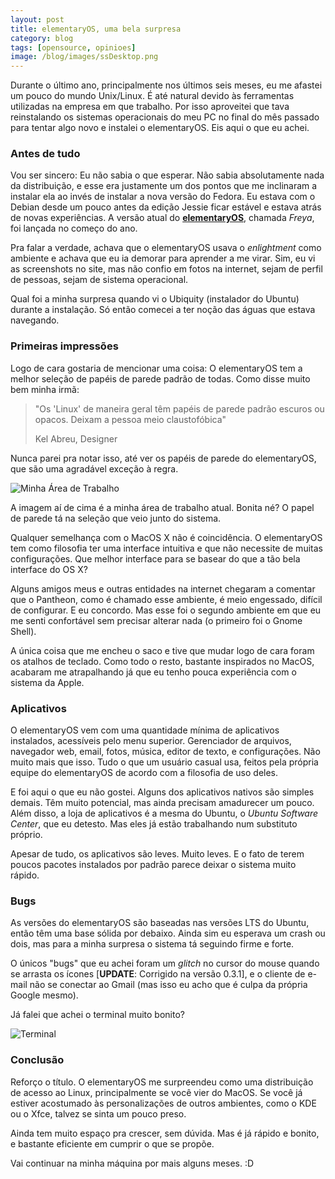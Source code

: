 ```yaml
---
layout: post
title: elementaryOS, uma bela surpresa
category: blog
tags: [opensource, opinioes]
image: /blog/images/ssDesktop.png
---
```


Durante o último ano, principalmente nos últimos seis meses, eu me afastei um
pouco do mundo Unix/Linux. É até natural devido às ferramentas utilizadas na
empresa em que trabalho. Por isso aproveitei que tava reinstalando os sistemas
operacionais do meu PC no final do mês passado para tentar algo novo e instalei
o elementaryOS. Eis aqui o que eu achei.

### Antes de tudo

Vou ser sincero: Eu não sabia o que esperar. Não sabia absolutamente nada da
distribuição, e esse era justamente um dos pontos que me inclinaram a instalar
ela ao invés de instalar a nova versão do Fedora. Eu estava com o Debian desde
um pouco antes da edição Jessie ficar estável e estava atrás de novas
experiências. A versão atual do [**elementaryOS**](http://elementary.io),
chamada _Freya_, foi lançada no começo do ano.

Pra falar a verdade, achava que o elementaryOS usava o _enlightment_ como
ambiente e achava que eu ia demorar para aprender a me virar. Sim, eu vi as
screenshots no site, mas não confio em fotos na internet, sejam de perfil de
pessoas, sejam de sistema operacional.

Qual foi a minha surpresa quando vi o Ubiquity (instalador do Ubuntu) durante a
instalação. Só então comecei a ter noção das águas que estava navegando.

### Primeiras impressões

Logo de cara gostaria de mencionar uma coisa: O elementaryOS tem a melhor
seleção de papéis de parede padrão de todas. Como disse muito bem minha irmã:

> "Os 'Linux' de maneira geral têm papéis de parede padrão escuros ou opacos.
> Deixam a pessoa meio claustofóbica"
>
> <footer>Kel Abreu, Designer</footer>

Nunca parei pra notar isso, até ver os papéis de parede do elementaryOS, que são
uma agradável exceção à regra.

![Minha Área de Trabalho](images/ssDesktop.png)

A imagem aí de cima é a minha área de trabalho atual. Bonita né? O papel de
parede tá na seleção que veio junto do sistema.

Qualquer semelhança com o MacOS X não é coincidência. O elementaryOS tem como
filosofia ter uma interface intuitiva e que não necessite de muitas
configurações. Que melhor interface para se basear do que a tão bela interface
do OS X?

Alguns amigos meus e outras entidades na internet chegaram a comentar que o
Pantheon, como é chamado esse ambiente, é meio engessado, difícil de configurar.
E eu concordo. Mas esse foi o segundo ambiente em que eu me senti confortável
sem precisar alterar nada (o primeiro foi o Gnome Shell).

A única coisa que me encheu o saco e tive que mudar logo de cara foram os
atalhos de teclado. Como todo o resto, bastante inspirados no MacOS, acabaram me
atrapalhando já que eu tenho pouca experiência com o sistema da Apple.

### Aplicativos

O elementaryOS vem com uma quantidade mínima de aplicativos instalados,
acessíveis pelo menu superior. Gerenciador de arquivos, navegador web, email,
fotos, música, editor de texto, e configurações. Não muito mais que isso. Tudo o
que um usuário casual usa, feitos pela própria equipe do elementaryOS de acordo
com a filosofia de uso deles.

E foi aqui o que eu não gostei. Alguns dos aplicativos nativos são simples
demais. Têm muito potencial, mas ainda precisam amadurecer um pouco. Além disso,
a loja de aplicativos é a mesma do Ubuntu, o _Ubuntu Software Center_, que eu
detesto. Mas eles já estão trabalhando num substituto próprio.

Apesar de tudo, os aplicativos são leves. Muito leves. E o fato de terem poucos
pacotes instalados por padrão parece deixar o sistema muito rápido.

### Bugs

As versões do elementaryOS são baseadas nas versões LTS do Ubuntu, então têm uma
base sólida por debaixo. Ainda sim eu esperava um crash ou dois, mas para a
minha surpresa o sistema tá seguindo firme e forte.

O únicos "bugs" que eu achei foram um _glitch_ no cursor do mouse quando se
arrasta os ícones [**UPDATE**: Corrigido na versão 0.3.1], e o cliente de e-mail
não se conectar ao Gmail (mas isso eu acho que é culpa da própria Google mesmo).

Já falei que achei o terminal muito bonito?

![Terminal](images/ssTerminal.png)

### Conclusão

Reforço o título. O elementaryOS me surpreendeu como uma distribuição de acesso
ao Linux, principalmente se você vier do MacOS. Se você já estiver acostumado às
personalizações de outros ambientes, como o KDE ou o Xfce, talvez se sinta um
pouco preso.

Ainda tem muito espaço pra crescer, sem dúvida. Mas é já rápido e bonito, e
bastante eficiente em cumprir o que se propõe.

Vai continuar na minha máquina por mais alguns meses. :D
